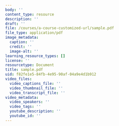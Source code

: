 ```yaml
---
body: ''
content_type: resource
description: ''
draft: ''
file: /courses/a-course-customized-url/sample.pdf
file_type: application/pdf
image_metadata:
  caption: ''
  credit: ''
  image-alt: ''
learning_resource_types: []
license: ''
resourcetype: Document
title: sample.pdf
uid: f82fe1e5-84fb-4e95-90af-04a9e4d1b912
video_files:
  video_captions_file: ''
  video_thumbnail_file: ''
  video_transcript_file: ''
video_metadata:
  video_speakers: ''
  video_tags: ''
  youtube_description: ''
  youtube_id: ''
---
```

